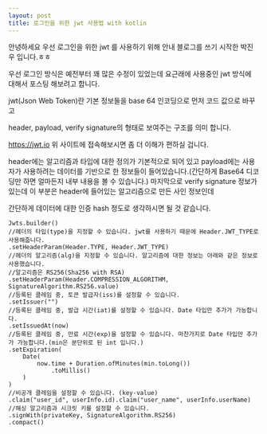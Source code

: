 ```yaml
---
layout: post
title: 로그인을 위한 jwt 사용법 with kotlin
---
```


안녕하세요 우선 로그인을 위한 jwt 를 사용하기 위해 안내 블로그를 쓰기 시작한 박진우 입니다.ㅎㅎ

우선 로그인 방식은 예전부터 꽤 많은 수정이 있었는데 요근래에 사용중인 jwt 방식에 대해서 포스팅 해보려고 합니다.

jwt(Json Web Token)란 기본 정보들을 base 64 인코딩으로 먼저 코드 값으로 바꾸고

header, payload, verify signature의 형태로 보여주는 구조를 의미 합니다.

https://jwt.io
위 사이트에 접속해보시면 좀 더 이해가 편하실 겁니다.

header에는 알고리즘과 타입에 대한 정의가 기본적으로 되어 있고
payload에는 사용자가 사용하려는 데이터를 기반으로 한 정보들이 들어있습니다.(간단하게 Base64 디코딩만 하면 얼마든지 내부 내용을 볼 수 있습니다.)
마지막으로 verify signature 정보가 있는데 이 부분은 header에 들어있는 알고리즘으로 만든 사인 정보인데

간단하게 데이터에 대한 인증 hash 정도로 생각하시면 될 것 같습니다.

```
Jwts.builder()
//헤더의 타입(type)을 지정할 수 있습니다. jwt를 사용하기 때문에 Header.JWT_TYPE로 사용해줍니다.
.setHeaderParam(Header.TYPE, Header.JWT_TYPE)
//헤더의 알고리즘(alg)을 지정할 수 있습니다. 알고리즘에 대한 정보는 아래와 같은 정보로 사용했습니다.
//알고리즘은 RS256(Sha256 with RSA)
.setHeaderParam(Header.COMPRESSION_ALGORITHM, SignatureAlgorithm.RS256.value)
//등록된 클레임 중, 토큰 발급자(iss)를 설정할 수 있습니다.
.setIssuer("")
//등록된 클레임 중, 발급 시간(iat)를 설정할 수 있습니다. Date 타입만 추가가 가능합니다.
.setIssuedAt(now)
//등록된 클레임 중, 만료 시간(exp)을 설정할 수 있습니다. 마찬가지로 Date 타입만 추가가 가능합니다.(min은 분단위로 된 int 입니다.)
.setExpiration(
    Date(
        now.time + Duration.ofMinutes(min.toLong())
            .toMillis()
    )
)
//비공개 클레임을 설정할 수 있습니다. (key-value)
.claim("user_id", userInfo.id).claim("user_name", userInfo.userName)
//해싱 알고리즘과 시크릿 키를 설정할 수 있습니다.
.signWith(privateKey, SignatureAlgorithm.RS256)
.compact()
```
